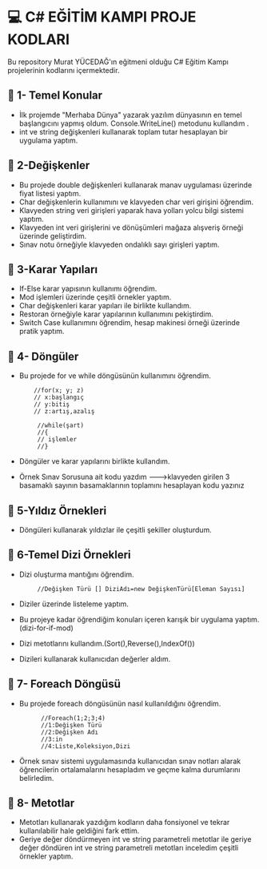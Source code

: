 # :computer: C# EĞİTİM KAMPI PROJE KODLARI
Bu repository Murat YÜCEDAĞ'ın eğitmeni olduğu C# Eğitim Kampı projelerinin kodlarını içermektedir.

 ## :mag_right: 1- Temel Konular
* İlk projemde "Merhaba Dünya" yazarak yazılım dünyasının en temel başlangıcını yapmış oldum.
Console.WriteLine() metodunu kullandım .</br>
* int ve string değişkenleri kullanarak toplam tutar hesaplayan bir uygulama yaptım.

 ## :mag_right: 2-Değişkenler
* Bu projede double değişkenleri kullanarak manav uygulaması üzerinde fiyat listesi yaptım. 
* Char değişkenlerin kullanımını ve klavyeden char veri girişini öğrendim.
* Klavyeden string veri girişleri yaparak hava yolları yolcu bilgi sistemi yaptım.
* Klavyeden int veri girişlerini ve dönüşümleri mağaza alışveriş örneği üzerinde geliştirdim.
* Sınav notu örneğiyle klavyeden ondalıklı sayı girişleri yaptım.

 ## :mag_right: 3-Karar Yapıları
 * If-Else karar yapısının kullanımı öğrendim.
 * Mod işlemleri üzerinde çeşitli örnekler yaptım.
 * Char değişkenleri karar yapıları ile birlikte kullandım.
 * Restoran örneğiyle karar yapılarının kullanımını pekiştirdim.
 * Switch Case kullanımını öğrendim, hesap makinesi örneği üzerinde pratik yaptım.
   
 ## :mag_right: 4- Döngüler
 * Bu projede for ve while döngüsünün kullanımını öğrendim.

           //for(x; y; z)
           // x:başlangıç
           // y:bitiş
           // z:artış,azalış
            
            //while(şart)
            //{
            // işlemler
            //}

 * Döngüler ve karar yapılarını birlikte kullandım.
 * Örnek Sınav Sorusuna ait kodu yazdım --->klavyeden girilen 3 basamaklı sayının basamaklarının toplamını hesaplayan kodu yazınız

 ## :mag_right: 5-Yıldız Örnekleri
 * Döngüleri kullanarak yıldızlar ile çeşitli şekiller oluşturdum.
   
 ## :mag_right: 6-Temel Dizi Örnekleri
 * Dizi oluşturma mantığını öğrendim.
   
            //Değişken Türü [] DiziAdı=new DeğişkenTürü[Eleman Sayısı]
 * Diziler üzerinde listeleme yaptım.
 * Bu projeye kadar öğrendiğim konuları içeren karışık bir uygulama yaptım.(dizi-for-if-mod)
 * Dizi metotlarını kullandım.(Sort(),Reverse(),IndexOf())
 * Dizileri kullanarak kullanıcıdan değerler aldım.
                
## :mag_right:  7- Foreach Döngüsü
* Bu projede foreach döngüsünün nasıl kullanıldığını öğrendim.
  
            //Foreach(1;2;3;4)
            //1:Değişken Türü
            //2:Değişken Adı
            //3:in
            //4:Liste,Koleksiyon,Dizi

* Örnek sınav sistemi uygulamasında kullanıcıdan sınav notları alarak öğrencilerin ortalamalarını hesapladım ve geçme kalma durumlarını belirledim.

 ## :mag_right:   8- Metotlar
* Metotları kullanarak yazdığım kodların daha fonsiyonel ve tekrar kullanılabilir hale geldiğini fark ettim.
* Geriye değer döndürmeyen int ve string parametreli metotlar ile geriye değer döndüren int ve string parametreli metotları inceledim çeşitli örnekler yaptım.
      
